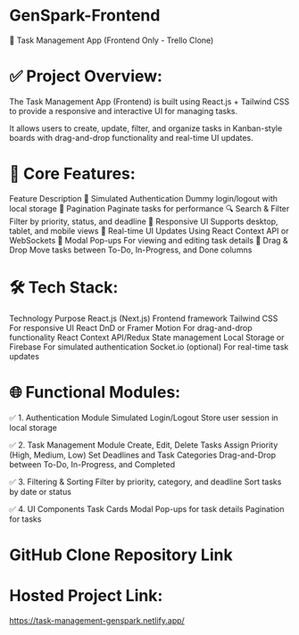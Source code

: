 # GenSpark-Frontend
🎯 Task Management App (Frontend Only - Trello Clone)

# ✅ Project Overview:
The Task Management App (Frontend) is built using React.js + Tailwind CSS to provide a responsive and interactive UI for managing tasks.

It allows users to create, update, filter, and organize tasks in Kanban-style boards with drag-and-drop functionality and real-time UI updates.

# 🚀 Core Features:
Feature	Description
🔑 Simulated Authentication	Dummy login/logout with local storage
📄 Pagination	Paginate tasks for performance
🔍 Search & Filter	Filter by priority, status, and deadline
📱 Responsive UI	Supports desktop, tablet, and mobile views
🔔 Real-time UI Updates	Using React Context API or WebSockets
📝 Modal Pop-ups	For viewing and editing task details
🏁 Drag & Drop	Move tasks between To-Do, In-Progress, and Done columns

# 🛠️ Tech Stack:
Technology	Purpose
React.js (Next.js)	Frontend framework
Tailwind CSS	For responsive UI
React DnD or Framer Motion	For drag-and-drop functionality
React Context API/Redux	State management
Local Storage or Firebase	For simulated authentication
Socket.io (optional)	For real-time task updates

# 🌐 Functional Modules:

✅ 1. Authentication Module
Simulated Login/Logout
Store user session in local storage

✅ 2. Task Management Module
Create, Edit, Delete Tasks
Assign Priority (High, Medium, Low)
Set Deadlines and Task Categories
Drag-and-Drop between To-Do, In-Progress, and Completed

✅ 3. Filtering & Sorting
Filter by priority, category, and deadline
Sort tasks by date or status

✅ 4. UI Components
Task Cards
Modal Pop-ups for task details
Pagination for tasks

# GitHub Clone Repository Link



# Hosted Project Link: 

 https://task-management-genspark.netlify.app/
